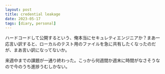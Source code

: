 ```yaml
---
layout: post
title: credential leakage
date: 2023-05-17
tags: [diary, personal]
---
```

ハードコードして公開するという、俺本当にセキュレティエンジニアか？まあ一応言い訳すると、ローカルのテスト用のファイルを急に共有したくなったのだが、まあ言い訳になってないか。

来週中までの課題が一通り終わった。こっから何週間か週末に時間がなさそうなので今のうち進捗うむしかない。